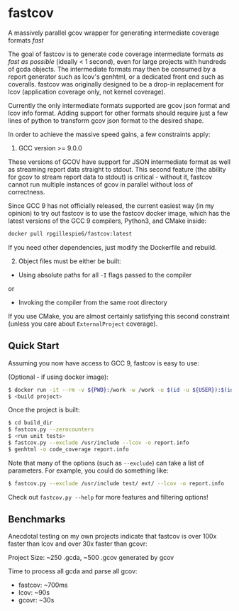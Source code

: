 # fastcov
A massively parallel gcov wrapper for generating intermediate coverage formats *fast*

The goal of fastcov is to generate code coverage intermediate formats *as fast as possible* (ideally < 1 second), even for large projects with hundreds of gcda objects. The intermediate formats may then be consumed by a report generator such as lcov's genhtml, or a dedicated front end such as coveralls. fastcov was originally designed to be a drop-in replacement for lcov (application coverage only, not kernel coverage).

Currently the only intermediate formats supported are gcov json format and lcov info format. Adding support for other formats should require just a few lines of python to transform gcov json format to the desired shape.

In order to achieve the massive speed gains, a few constraints apply:

1. GCC version >= 9.0.0

These versions of GCOV have support for JSON intermediate format as well as streaming report data straight to stdout. This second feature (the ability for gcov to stream report data to stdout) is critical - without it, fastcov cannot run multiple instances of gcov in parallel without loss of correctness.

Since GCC 9 has not officially released, the current easiest way (in my opinion) to try out fastcov is to use the fastcov docker image, which has the latest versions of the GCC 9 compilers, Python3, and CMake inside:

```bash
docker pull rpgillespie6/fastcov:latest
```

If you need other dependencies, just modify the Dockerfile and rebuild.

2. Object files must be either be built:

- Using absolute paths for all `-I` flags passed to the compiler

or

- Invoking the compiler from the same root directory

If you use CMake, you are almost certainly satisfying this second constraint (unless you care about `ExternalProject` coverage).

## Quick Start

Assuming you now have access to GCC 9, fastcov is easy to use:

(Optional - if using docker image):
```bash
$ docker run -it --rm -v ${PWD}:/work -w /work -u $(id -u ${USER}):$(id -g ${USER}) rpgillespie6/fastcov
$ <build project>
```

Once the project is built:
```bash
$ cd build_dir
$ fastcov.py --zerocounters
$ <run unit tests>
$ fastcov.py --exclude /usr/include --lcov -o report.info
$ genhtml -o code_coverage report.info
```

Note that many of the options (such as `--exclude`) can take a list of parameters. For example, you could do something like:

```bash
$ fastcov.py --exclude /usr/include test/ ext/ --lcov -o report.info
```

Check out `fastcov.py --help` for more features and filtering options!

## Benchmarks

Anecdotal testing on my own projects indicate that fastcov is over 100x faster than lcov and over 30x faster than gcovr:

Project Size: ~250 .gcda, ~500 .gcov generated by gcov

Time to process all gcda and parse all gcov:

- fastcov: ~700ms
- lcov:    ~90s
- gcovr:   ~30s
